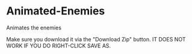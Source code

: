 # Animated-Enemies
Animates the enemies

Make sure you download it via the "Download Zip" button. IT DOES NOT WORK IF YOU DO RIGHT-CLICK SAVE AS.
